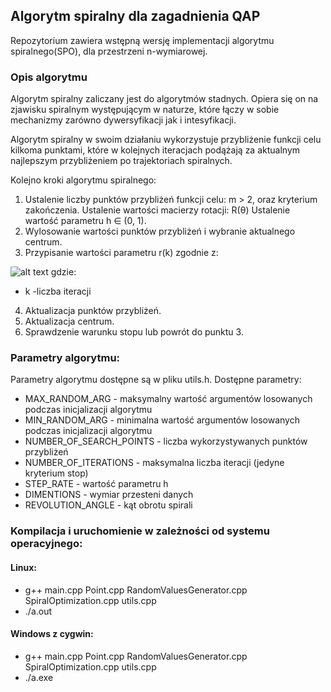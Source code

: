 ## Algorytm spiralny dla zagadnienia QAP

Repozytorium zawiera wstępną wersję implementacji algorytmu spiralnego(SPO), dla przestrzeni n-wymiarowej.

### Opis algorytmu

Algorytm spiralny zaliczany jest do algorytmów stadnych. Opiera się on na zjawisku spiralnym występującym w naturze, które łączy w sobie mechanizmy zarówno dywersyfikacji jak i intesyfikacji.

Algorytm spiralny w swoim działaniu wykorzystuje przybliżenie funkcji celu kilkoma punktami, które w kolejnych iteracjach podążają za aktualnym najlepszym przybliżeniem po trajektoriach spiralnych.

Kolejno kroki algorytmu spiralnego:
1. Ustalenie liczby punktów przybliżeń funkcji celu: m > 2, oraz kryterium zakończenia.
   Ustalenie wartości macierzy rotacji: R(θ)
   Ustalenie wartość parametru h ∈ (0, 1).
2. Wylosowanie wartości punktów przybliżeń i wybranie aktualnego centrum.
3. Przypisanie wartości parametru r(k) zgodnie z:

![alt text](https://image.ibb.co/kpavgS/1.png "r(k)")
gdzie:
* k -liczba iteracji
4. Aktualizacja punktów przybliżeń.
5. Aktualizacja centrum.
6. Sprawdzenie warunku stopu lub powrót do punktu 3.

### Parametry algorytmu:

Parametry algorytmu dostępne są w pliku utils.h.
Dostępne parametry:
* MAX_RANDOM_ARG - maksymalny wartość argumentów losowanych podczas inicjalizacji algorytmu
* MIN_RANDOM_ARG - minimalna wartość argumentów losowanych podczas inicjalizacji algorytmu
* NUMBER_OF_SEARCH_POINTS - liczba wykorzystywanych punktów przybliżeń
* NUMBER_OF_ITERATIONS - maksymalna liczba iteracji (jedyne kryterium stop)
* STEP_RATE - wartość parametru h
* DIMENTIONS - wymiar przesteni danych
* REVOLUTION_ANGLE - kąt obrotu spirali

### Kompilacja i uruchomienie w zależności od systemu operacyjnego:

#### Linux:
* g++ main.cpp Point.cpp RandomValuesGenerator.cpp SpiralOptimization.cpp utils.cpp
* ./a.out

#### Windows z cygwin:
* g++ main.cpp Point.cpp RandomValuesGenerator.cpp SpiralOptimization.cpp utils.cpp
* ./a.exe

